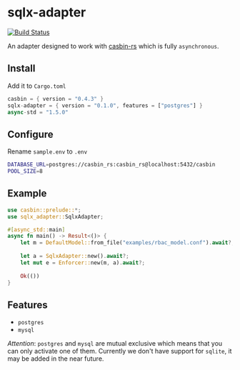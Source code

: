 # sqlx-adapter

[![Build Status](https://travis-ci.org/casbin-rs/sqlx-adapter.svg?branch=master)](https://travis-ci.org/casbin-rs/sqlx-adapter)

An adapter designed to work with [casbin-rs](https://github.com/casbin/casbin-rs) which is fully `asynchronous`.


## Install

Add it to `Cargo.toml`

```rust
casbin = { version = "0.4.3" }
sqlx-adapter = { version = "0.1.0", features = ["postgres"] }
async-std = "1.5.0"
```

## Configure

Rename `sample.env` to `.env`

```bash
DATABASE_URL=postgres://casbin_rs:casbin_rs@localhost:5432/casbin
POOL_SIZE=8
```


## Example

```rust
use casbin::prelude::*;
use sqlx_adapter::SqlxAdapter;

#[async_std::main]
async fn main() -> Result<()> {
    let m = DefaultModel::from_file("examples/rbac_model.conf").await?;
    
    let a = SqlxAdapter::new().await?;
    let mut e = Enforcer::new(m, a).await?;
    
    Ok(())
}

```

## Features

- `postgres`
- `mysql`

*Attention*: `postgres` and `mysql` are mutual exclusive which means that you can only activate one of them. Currently we don't have support for `sqlite`, it may be added in the near future.
